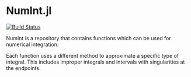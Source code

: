 # NumInt.jl

[![Build Status](https://travis-ci.org/RenanOD/NumInt.jl.svg)](https://travis-ci.org/RenanOD/NumInt.jl)

NumInt is a repository that contains functions which can be used for numerical integration.

Each function uses a different method to approximate a specific type of integral. This includes improper integrals and intervals with singularities at the endpoints.

